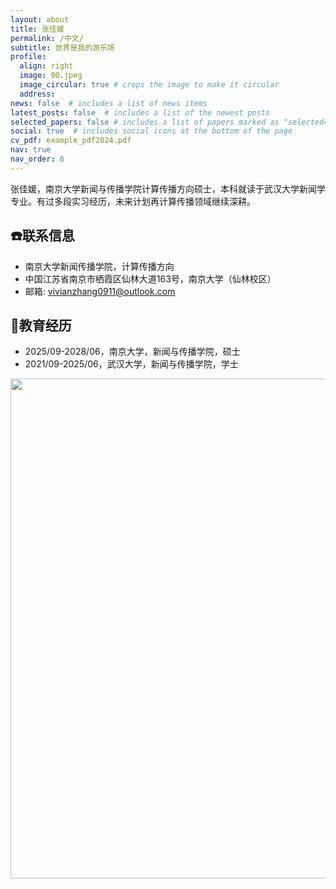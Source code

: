 ```yaml
---
layout: about
title: 张佳媛
permalink: /中文/
subtitle: 世界是我的游乐场
profile:
  align: right
  image: 00.jpeg
  image_circular: true # crops the image to make it circular
  address:
news: false  # includes a list of news items
latest_posts: false  # includes a list of the newest posts
selected_papers: false # includes a list of papers marked as "selected={true}"
social: true  # includes social icons at the bottom of the page
cv_pdf: example_pdf2024.pdf
nav: true
nav_order: 6
---
```



张佳媛，南京大学新闻与传播学院计算传播方向硕士，本科就读于武汉大学新闻学专业。有过多段实习经历，未来计划再计算传播领域继续深耕。


## ☎️联系信息
- 南京大学新闻传播学院，计算传播方向
- 中国江苏省南京市栖霞区仙林大道163号，南京大学（仙林校区）
- 邮箱: vivianzhang0911@outlook.com

## 🏫教育经历
- 2025/09-2028/06，南京大学，新闻与传播学院，硕士
- 2021/09-2025/06，武汉大学，新闻与传播学院，学士


<a href="https://github.com/VvianZJY/VvianZJY.github.io/edit/master/_pages/%E4%B8%AD%E6%96%87.md">
  <img src="https://user-images.githubusercontent.com/543384/192227995-fdb3a693-2f68-4dc4-b9bd-06053066322f.png" width = "800" align="middle" />
</a>
